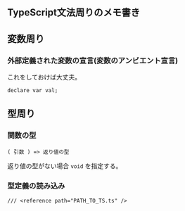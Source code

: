 ## TypeScript文法周りのメモ書き


## 変数周り

### 外部定義された変数の宣言(変数のアンビエント宣言)

これをしておけば大丈夫。

```
declare var val;
```

## 型周り

### 関数の型

```
( 引数 ) => 返り値の型
```

返り値の型がない場合 `void` を指定する。

### 型定義の読み込み

```
/// <reference path="PATH_TO_TS.ts" />
```

